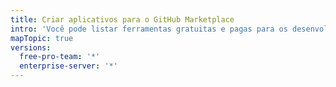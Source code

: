 ```yaml
---
title: Criar aplicativos para o GitHub Marketplace
intro: 'Você pode listar ferramentas gratuitas e pagas para os desenvolvedores usarem no {{ site.data.variables.product.prodname_marketplace }}.'
mapTopic: true
versions:
  free-pro-team: '*'
  enterprise-server: '*'
---
```


